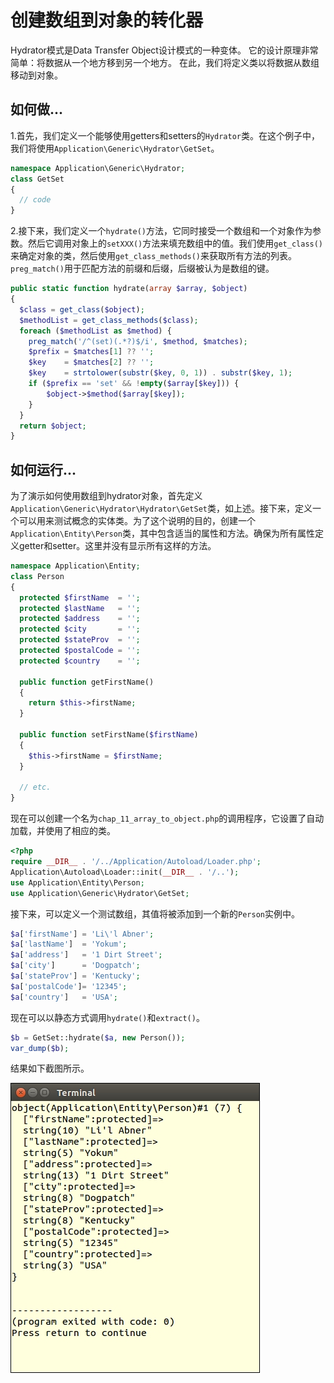 # 创建数组到对象的转化器

Hydrator模式是Data Transfer Object设计模式的一种变体。 它的设计原理非常简单：将数据从一个地方移到另一个地方。 在此，我们将定义类以将数据从数组移动到对象。

## 如何做...

1.首先，我们定义一个能够使用getters和setters的`Hydrator`类。在这个例子中，我们将使用`Application\Generic\Hydrator\GetSet`。

```php
namespace Application\Generic\Hydrator;
class GetSet
{
  // code
}
```

2.接下来，我们定义一个`hydrate()`方法，它同时接受一个数组和一个对象作为参数。然后它调用对象上的`setXXX()`方法来填充数组中的值。我们使用`get_class()`来确定对象的类，然后使用`get_class_methods()`来获取所有方法的列表。 `preg_match()`用于匹配方法的前缀和后缀，后缀被认为是数组的键。

```php
public static function hydrate(array $array, $object)
{
  $class = get_class($object);
  $methodList = get_class_methods($class);
  foreach ($methodList as $method) {
    preg_match('/^(set)(.*?)$/i', $method, $matches);
    $prefix = $matches[1] ?? '';
    $key    = $matches[2] ?? '';
    $key    = strtolower(substr($key, 0, 1)) . substr($key, 1);
    if ($prefix == 'set' && !empty($array[$key])) {
        $object->$method($array[$key]);
    }
  }
  return $object;
}
```

## 如何运行...

为了演示如何使用数组到hydrator对象，首先定义`Application\Generic\Hydrator\Hydrator\GetSet`类，如上述。接下来，定义一个可以用来测试概念的实体类。为了这个说明的目的，创建一个`Application\Entity\Person`类，其中包含适当的属性和方法。确保为所有属性定义getter和setter。这里并没有显示所有这样的方法。

```php
namespace Application\Entity;
class Person
{
  protected $firstName  = '';
  protected $lastName   = '';
  protected $address    = '';
  protected $city       = '';
  protected $stateProv  = '';
  protected $postalCode = '';
  protected $country    = '';

  public function getFirstName()
  {
    return $this->firstName;
  }

  public function setFirstName($firstName)
  {
    $this->firstName = $firstName;
  }

  // etc.
}
```

现在可以创建一个名为`chap_11_array_to_object.php`的调用程序，它设置了自动加载，并使用了相应的类。

```php
<?php
require __DIR__ . '/../Application/Autoload/Loader.php';
Application\Autoload\Loader::init(__DIR__ . '/..');
use Application\Entity\Person;
use Application\Generic\Hydrator\GetSet;
```

接下来，可以定义一个测试数组，其值将被添加到一个新的`Person`实例中。

```php
$a['firstName'] = 'Li\'l Abner';
$a['lastName']  = 'Yokum';
$a['address']   = '1 Dirt Street';
$a['city']      = 'Dogpatch';
$a['stateProv'] = 'Kentucky';
$a['postalCode']= '12345';
$a['country']   = 'USA';
```

现在可以以静态方式调用`hydrate()`和`extract()`。

```php
$b = GetSet::hydrate($a, new Person());
var_dump($b);
```

结果如下截图所示。

![](../../.gitbook/assets/image%20%28135%29.png)

